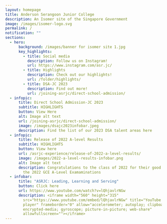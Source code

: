 ```yaml
---
layout: homepage
title: Anderson Serangoon Junior College
description: An Isomer site of the Singapore Government
image: /images/isomer-logo.svg
permalink: /
notification: ""
sections:
  - hero:
      background: /images/banner for isomer site 1.jpg
      key_highlights:
        - title: Social media
          description: Follow us on Instagram!
          url: https://www.instagram.com/asr.jc/
        - title: Highlights
          description: Check out our highlights!
          url: /folder/highlights/
        - title: DSA-JC 2023
          description: Find out more!
          url: /joining-asrjc/direct-school-admission/
  - infopic:
      title: Direct School Admission-JC 2023
      subtitle: HIGHLIGHTS
      button: View Here
      alt: Image alt text
      url: /joining-asrjc/direct-school-admission/
      image: /images/dsajc2023infobar.jpeg
      description: Find the list of our 2023 DSA talent areas here
  - infopic:
      title: Release of 2022 A-level Results
      subtitle: HIGHLIGHTS
      button: View here
      url: /asrjc-experience/release-of-2022-a-level-results/
      image: /images/2022-a-level-results-infobar.png
      alt: Image alt text
      description: Congratulations to the class of 2022 for their good performance at
        the 2022 GCE A-Level Examaminations
  - infobar:
      title: "ASRJC: Leading, Learning and Serving"
      button: Click here
      url: https://www.youtube.com/watch?v=lQhjavlrNGw
      description: <iframe width="560" height="315"
        src="https://www.youtube.com/embed/lQhjavlrNGw" title="YouTube video
        player" frameborder="0" allow="accelerometer; autoplay; clipboard-write;
        encrypted-media; gyroscope; picture-in-picture; web-share"
        allowfullscreen=""></iframe>
---
```


